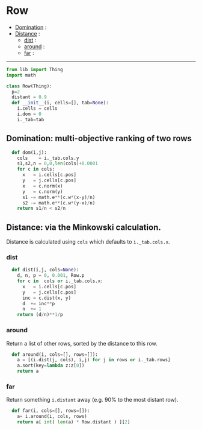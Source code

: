 # Row

- [Domination](#domination) : 
- [Distance](#distance) : 
  - [dist](#dist) : 
  - [around](#around) : 
  - [far](#far) : 

---------------

```py
from lib import Thing
import math

class Row(Thing):
  p=2
  distant = 0.9
  def __init__(i, cells=[], tab=None):
    i.cells = cells
    i.dom = 0
    i._tab=tab
```
## Domination: multi-objective ranking of two rows

```py
  def dom(i,j):
    cols    = i._tab.cols.y
    s1,s2,n = 0,0,len(cols)+0.0001
    for c in cols:
      x   = i.cells[c.pos]
      y   = j.cells[c.pos]
      x   = c.norm(x)
      y   = c.norm(y)
      s1 -= math.e**(c.w*(x-y)/n)
      s2 -= math.e**(c.w*(y-x)/n)
    return s1/n < s2/n
```
## Distance: via the Minkowski  calculation.
Distance is calculated using `cols` which defaults to `i._tab.cols.x`.
### dist
```py
  def dist(i,j, cols=None):
    d, n, p = 0, 0.001, Row.p
    for c in  cols or i._tab.cols.x:
      x   = i.cells[c.pos]
      y   = j.cells[c.pos]
      inc = c.dist(x, y)
      d  += inc**p
      n  += 1
    return (d/n)**1/p
```

### around
Return a list of other rows, sorted by
the distance to this row.
```py
  def around(i, cols=[], rows=[]):
    a = [(i.dist(j, cols), i,j) for j in rows or i._tab.rows]
    a.sort(key=lambda z:z[0])
    return a
```
### far
Return something `i.distant` away (e.g. 90%
to the most distant row).

```py
  def far(i, cols=[], rows=[]):
    a= i.around(i, cols, rows)
    return a[ int( len(a) * Row.distant ) ][2]
```
